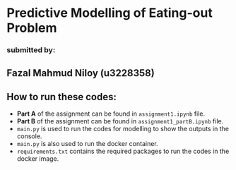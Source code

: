 # Predictive Modelling of Eating-out Problem
### submitted by:
## Fazal Mahmud Niloy (u3228358)

## How to run these codes:
- **Part A** of the assignment can be found in `assignment1.ipynb` file.
- **Part B** of the assignment can be found in `assignment1_partB.ipynb` file.
- `main.py` is used to run the codes for modelling to show the outputs in the console.
- `main.py` is also used to run the docker container.
- `requirements.txt` contains the required packages to run the codes in the docker image.
